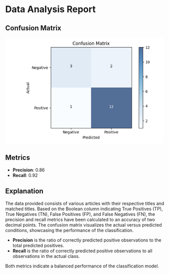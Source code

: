 
# Data Analysis Report

## Confusion Matrix
![Confusion Matrix](confusion_matrix.png)

## Metrics
- **Precision**: 0.86
- **Recall**: 0.92

## Explanation
The data provided consists of various articles with their respective titles and matched titles. Based on the Boolean column indicating True Positives (TP), True Negatives (TN), False Positives (FP), and False Negatives (FN), the precision and recall metrics have been calculated to an accuracy of two decimal points. The confusion matrix visualizes the actual versus predicted conditions, showcasing the performance of the classification.

- **Precision** is the ratio of correctly predicted positive observations to the total predicted positives.
- **Recall** is the ratio of correctly predicted positive observations to all observations in the actual class.

Both metrics indicate a balanced performance of the classification model.
